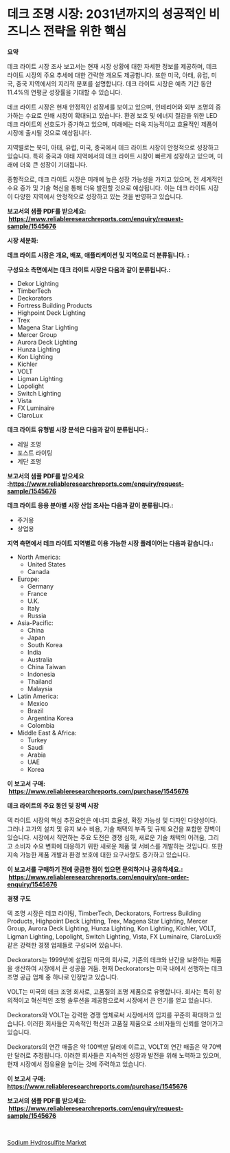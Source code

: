 <p><h1>데크 조명 시장: 2031년까지의 성공적인 비즈니스 전략을 위한 핵심</h1></p><p><strong>요약</strong></p>
<p><p>데크 라이트 시장 조사 보고서는 현재 시장 상황에 대한 자세한 정보를 제공하며, 데크 라이트 시장의 주요 추세에 대한 간략한 개요도 제공합니다. 또한 미국, 아태, 유럽, 미국, 중국 지역에서의 지리적 분포를 설명합니다. 데크 라이트 시장은 예측 기간 동안 11.4%의 연평균 성장률을 기대할 수 있습니다.</p><p>데크 라이트 시장은 현재 안정적인 성장세를 보이고 있으며, 인테리어와 외부 조명의 증가하는 수요로 인해 시장이 확대되고 있습니다. 환경 보호 및 에너지 절감을 위한 LED 데크 라이트의 선호도가 증가하고 있으며, 미래에는 더욱 지능적이고 효율적인 제품이 시장에 출시될 것으로 예상됩니다.</p><p>지역별로는 북미, 아태, 유럽, 미국, 중국에서 데크 라이트 시장이 안정적으로 성장하고 있습니다. 특히 중국과 아태 지역에서의 데크 라이트 시장이 빠르게 성장하고 있으며, 미래에 더욱 큰 성장이 기대됩니다.</p><p>종합적으로, 데크 라이트 시장은 미래에 높은 성장 가능성을 가지고 있으며, 전 세계적인 수요 증가 및 기술 혁신을 통해 더욱 발전할 것으로 예상됩니다. 이는 데크 라이트 시장이 다양한 지역에서 안정적으로 성장하고 있는 것을 반영하고 있습니다.</p></p>
<p><strong>보고서의 샘플 PDF를 받으세요: &nbsp;<a href="https://www.reliableresearchreports.com/enquiry/request-sample/1545676">https://www.reliableresearchreports.com/enquiry/request-sample/1545676</a></strong></p>
<p><strong>시장 세분화:</strong></p>
<p><strong> 데크 라이트 시장은 개요, 배포, 애플리케이션 및 지역으로 더 분류됩니다. :</strong></p>
<p><strong>구성요소 측면에서는 데크 라이트 시장은 다음과 같이 분류됩니다.:</strong></p>
<p><ul><li>Dekor Lighting</li><li>TimberTech</li><li>Deckorators</li><li>Fortress Building Products</li><li>Highpoint Deck Lighting</li><li>Trex</li><li>Magena Star Lighting</li><li>Mercer Group</li><li>Aurora Deck Lighting</li><li>Hunza Lighting</li><li>Kon Lighting</li><li>Kichler</li><li>VOLT</li><li>Ligman Lighting</li><li>Lopolight</li><li>Switch Lighting</li><li>Vista</li><li>FX Luminaire</li><li>ClaroLux</li></ul></p>
<p><strong> 데크 라이트 유형별 시장 분석은 다음과 같이 분류됩니다.:</strong></p>
<p><ul><li>레일 조명</li><li>포스트 라이팅</li><li>계단 조명</li></ul></p>
<p><strong>보고서의 샘플 PDF를 받으세요 :<a href="https://www.reliableresearchreports.com/enquiry/request-sample/1545676">https://www.reliableresearchreports.com/enquiry/request-sample/1545676</a></strong></p>
<p><strong> 데크 라이트 응용 분야별 시장 산업 조사는 다음과 같이 분류됩니다.:</strong></p>
<p><ul><li>주거용</li><li>상업용</li></ul></p>
<p><strong>지역 측면에서 데크 라이트 지역별로 이용 가능한 시장 플레이어는 다음과 같습니다.:</strong></p>
<p><ul>
    <li>
        North America:
        <ul>
            <li>United States</li>
            <li>Canada</li>
        </ul>
    </li>
    <li>
        Europe:
        <ul>
            <li>Germany</li>
            <li>France</li>
            <li>U.K.</li>
            <li>Italy</li>
            <li>Russia</li>
        </ul>
    </li>
    <li>
        Asia-Pacific:
        <ul>
            <li>China</li>
            <li>Japan</li>
            <li>South Korea</li>
            <li>India</li>
            <li>Australia</li>
            <li>China Taiwan</li>
            <li>Indonesia</li>
            <li>Thailand</li>
            <li>Malaysia</li>
        </ul>
    </li>
    <li>
        Latin America:
        <ul>
            <li>Mexico</li>
            <li>Brazil</li>
            <li>Argentina Korea</li>
            <li>Colombia</li>
        </ul>
    </li>
    <li>
        Middle East & Africa:
        <ul>
            <li>Turkey</li>
            <li>Saudi</li>
            <li>Arabia</li>
            <li>UAE</li>
            <li>Korea</li>
        </ul>
    </li>
    </ul></p>
<p><strong>이 보고서 구매: &nbsp;<a href="https://www.reliableresearchreports.com/purchase/1545676">https://www.reliableresearchreports.com/purchase/1545676</a></strong></p>
<p><strong>데크 라이트의 주요 동인 및 장벽 시장</strong></p>
<p><p>덱 라이트 시장의 핵심 추진요인은 에너지 효율성, 확장 가능성 및 디자인 다양성이다. 그러나 고가의 설치 및 유지 보수 비용, 기술 채택의 부족 및 규제 요건을 포함한 장벽이 있습니다. 시장에서 직면하는 주요 도전은 경쟁 심화, 새로운 기술 채택의 어려움, 그리고 소비자 수요 변화에 대응하기 위한 새로운 제품 및 서비스를 개발하는 것입니다. 또한 지속 가능한 제품 개발과 환경 보호에 대한 요구사항도 증가하고 있습니다.</p></p>
<p><strong>이 보고서를 구매하기 전에 궁금한 점이 있으면 문의하거나 공유하세요.: &nbsp;<a href="https://www.reliableresearchreports.com/enquiry/pre-order-enquiry/1545676">https://www.reliableresearchreports.com/enquiry/pre-order-enquiry/1545676</a></strong></p>
<p><strong>경쟁 구도</strong></p>
<p><p>덱 조명 시장은 데코 라이팅, TimberTech, Deckorators, Fortress Building Products, Highpoint Deck Lighting, Trex, Magena Star Lighting, Mercer Group, Aurora Deck Lighting, Hunza Lighting, Kon Lighting, Kichler, VOLT, Ligman Lighting, Lopolight, Switch Lighting, Vista, FX Luminaire, ClaroLux와 같은 강력한 경쟁 업체들로 구성되어 있습니다.</p><p>Deckorators는 1999년에 설립된 미국의 회사로, 기존의 데크와 난간을 보완하는 제품을 생산하여 시장에서 큰 성공을 거둠. 현재 Deckorators는 미국 내에서 선행하는 데크 조명 공급 업체 중 하나로 인정받고 있습니다.</p><p>VOLT는 미국의 데크 조명 회사로, 고품질의 조명 제품으로 유명합니다. 회사는 특히 창의적이고 혁신적인 조명 솔루션을 제공함으로써 시장에서 큰 인기를 얻고 있습니다.</p><p>Deckorators와 VOLT는 강력한 경쟁 업체로써 시장에서의 입지를 꾸준히 확대하고 있습니다. 이러한 회사들은 지속적인 혁신과 고품질 제품으로 소비자들의 신뢰를 얻어가고 있습니다.</p><p>Deckorators의 연간 매출은 약 100백만 달러에 이르고, VOLT의 연간 매출은 약 70백만 달러로 추정됩니다. 이러한 회사들은 지속적인 성장과 발전을 위해 노력하고 있으며, 현재 시장에서 점유율을 높이는 것에 주력하고 있습니다.</p></p>
<p><strong>이 보고서 구매: &nbsp; <a href="https://www.reliableresearchreports.com/purchase/1545676">https://www.reliableresearchreports.com/purchase/1545676</a></strong></p>
<p><strong>보고서의 샘플 PDF를 받으세요: &nbsp;<a href="https://www.reliableresearchreports.com/enquiry/request-sample/1545676">https://www.reliableresearchreports.com/enquiry/request-sample/1545676</a></strong><strong></strong></p>
<p>&nbsp;</p>
<p><p><a href="https://fuschia-pecorino-a6d.notion.site/Sodium-Hydrosulfite-Market-Analysis-and-Market-Size-Global-Industry-Overview-Market-Segmentation-a-2f6a4a2134d2406f84a3f9d4cf82b500">Sodium Hydrosulfite Market</a></p></p>